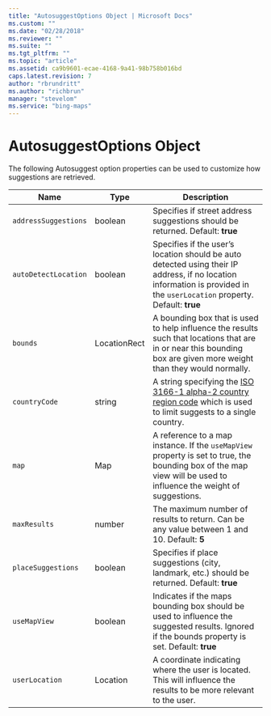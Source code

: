 ```yaml
---
title: "AutosuggestOptions Object | Microsoft Docs"
ms.custom: ""
ms.date: "02/28/2018"
ms.reviewer: ""
ms.suite: ""
ms.tgt_pltfrm: ""
ms.topic: "article"
ms.assetid: ca9b9601-ecae-4168-9a41-98b758b016bd
caps.latest.revision: 7
author: "rbrundritt"
ms.author: "richbrun"
manager: "stevelom"
ms.service: "bing-maps"
---
```


# AutosuggestOptions Object

The following Autosuggest option properties can be used to customize how suggestions are retrieved. 

Name                   | Type               | Description
---------------------- | ------------------ | --------------------------------------------------
`addressSuggestions`   | boolean            | Specifies if street address suggestions should be returned. Default: **true**
`autoDetectLocation`   | boolean            | Specifies if the user’s location should be auto detected using their IP address, if no location information is provided in the `userLocation` property. Default: **true**
`bounds`               | LocationRect       | A bounding box that is used to help influence the results such that locations that are in or near this bounding box are given more weight than they would normally. 
`countryCode` | string | A string specifying the [ISO 3166-1 alpha-2 country region code](https://en.wikipedia.org/wiki/ISO_3166-1_alpha-2) which is used to limit suggests to a single country. 
`map`                  | Map                | A reference to a map instance. If the `useMapView` property is set to true, the bounding box of the map view will be used to influence the weight of suggestions.
`maxResults`           | number             | The maximum number of results to return. Can be any value between 1 and 10. Default: **5**
`placeSuggestions`     | boolean            | Specifies if place suggestions (city, landmark, etc.) should be returned. Default: **true**
`useMapView`           | boolean            | Indicates if the maps bounding box should be used to influence the suggested results. Ignored if the bounds property is set. Default: **true**
`userLocation`         | Location           | A coordinate indicating where the user is located. This will influence the results to be more relevant to the user. 

